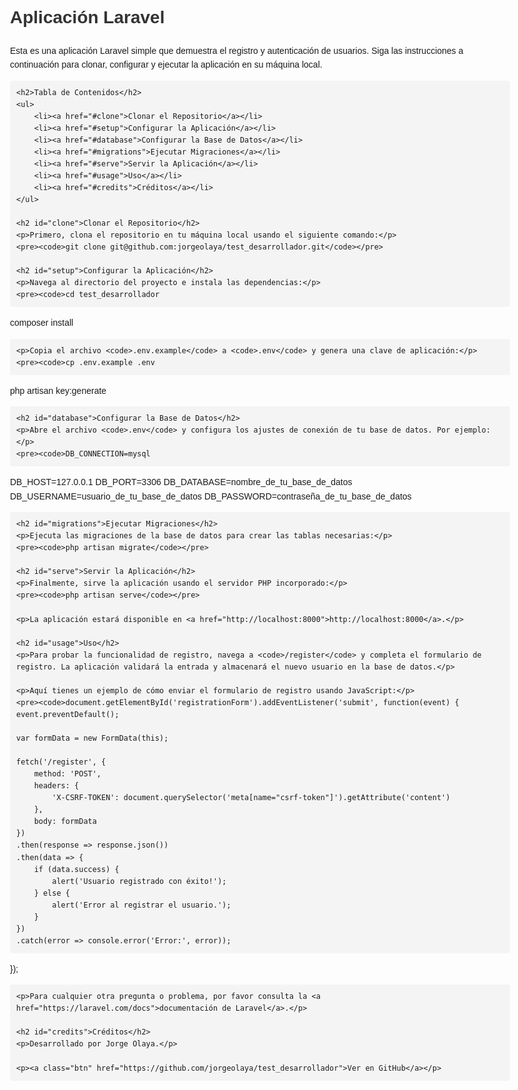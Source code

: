 <!DOCTYPE html>
<html lang="es">
<head>
    <meta charset="UTF-8">
    <title>README para Aplicación Laravel</title>
    <style>
        body {
            font-family: Arial, sans-serif;
            line-height: 1.6;
            max-width: 800px;
            margin: 0 auto;
            padding: 20px;
        }
        h1, h2, h3 {
            color: #333;
        }
        code {
            background-color: #f4f4f4;
            padding: 2px 4px;
            border-radius: 4px;
        }
        pre {
            background-color: #f4f4f4;
            padding: 10px;
            border-radius: 4px;
            overflow-x: auto;
        }
        .btn {
            display: inline-block;
            padding: 10px 15px;
            font-size: 14px;
            cursor: pointer;
            text-align: center;
            text-decoration: none;
            outline: none;
            color: #fff;
            background-color: #4CAF50;
            border: none;
            border-radius: 15px;
            box-shadow: 0 9px #999;
        }
        .btn:hover {background-color: #3e8e41}
        .btn:active {
            background-color: #3e8e41;
            box-shadow: 0 5px #666;
            transform: translateY(4px);
        }
    </style>
</head>
<body>
    <h1>Aplicación Laravel</h1>
    <p>Esta es una aplicación Laravel simple que demuestra el registro y autenticación de usuarios. Siga las instrucciones a continuación para clonar, configurar y ejecutar la aplicación en su máquina local.</p>

    <h2>Tabla de Contenidos</h2>
    <ul>
        <li><a href="#clone">Clonar el Repositorio</a></li>
        <li><a href="#setup">Configurar la Aplicación</a></li>
        <li><a href="#database">Configurar la Base de Datos</a></li>
        <li><a href="#migrations">Ejecutar Migraciones</a></li>
        <li><a href="#serve">Servir la Aplicación</a></li>
        <li><a href="#usage">Uso</a></li>
        <li><a href="#credits">Créditos</a></li>
    </ul>

    <h2 id="clone">Clonar el Repositorio</h2>
    <p>Primero, clona el repositorio en tu máquina local usando el siguiente comando:</p>
    <pre><code>git clone git@github.com:jorgeolaya/test_desarrollador.git</code></pre>

    <h2 id="setup">Configurar la Aplicación</h2>
    <p>Navega al directorio del proyecto e instala las dependencias:</p>
    <pre><code>cd test_desarrollador

composer install</code></pre>

    <p>Copia el archivo <code>.env.example</code> a <code>.env</code> y genera una clave de aplicación:</p>
    <pre><code>cp .env.example .env

php artisan key:generate</code></pre>

    <h2 id="database">Configurar la Base de Datos</h2>
    <p>Abre el archivo <code>.env</code> y configura los ajustes de conexión de tu base de datos. Por ejemplo:</p>
    <pre><code>DB_CONNECTION=mysql

DB_HOST=127.0.0.1
DB_PORT=3306
DB_DATABASE=nombre_de_tu_base_de_datos
DB_USERNAME=usuario_de_tu_base_de_datos
DB_PASSWORD=contraseña_de_tu_base_de_datos</code></pre>

    <h2 id="migrations">Ejecutar Migraciones</h2>
    <p>Ejecuta las migraciones de la base de datos para crear las tablas necesarias:</p>
    <pre><code>php artisan migrate</code></pre>

    <h2 id="serve">Servir la Aplicación</h2>
    <p>Finalmente, sirve la aplicación usando el servidor PHP incorporado:</p>
    <pre><code>php artisan serve</code></pre>

    <p>La aplicación estará disponible en <a href="http://localhost:8000">http://localhost:8000</a>.</p>

    <h2 id="usage">Uso</h2>
    <p>Para probar la funcionalidad de registro, navega a <code>/register</code> y completa el formulario de registro. La aplicación validará la entrada y almacenará el nuevo usuario en la base de datos.</p>

    <p>Aquí tienes un ejemplo de cómo enviar el formulario de registro usando JavaScript:</p>
    <pre><code>document.getElementById('registrationForm').addEventListener('submit', function(event) {
    event.preventDefault();

    var formData = new FormData(this);

    fetch('/register', {
        method: 'POST',
        headers: {
            'X-CSRF-TOKEN': document.querySelector('meta[name="csrf-token"]').getAttribute('content')
        },
        body: formData
    })
    .then(response => response.json())
    .then(data => {
        if (data.success) {
            alert('Usuario registrado con éxito!');
        } else {
            alert('Error al registrar el usuario.');
        }
    })
    .catch(error => console.error('Error:', error));

});</code></pre>

    <p>Para cualquier otra pregunta o problema, por favor consulta la <a href="https://laravel.com/docs">documentación de Laravel</a>.</p>

    <h2 id="credits">Créditos</h2>
    <p>Desarrollado por Jorge Olaya.</p>

    <p><a class="btn" href="https://github.com/jorgeolaya/test_desarrollador">Ver en GitHub</a></p>

</body>
</html>
